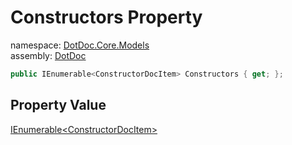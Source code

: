 ﻿# Constructors Property

namespace: [DotDoc\.Core\.Models](../../DotDoc.Core.Models.md)<br />
assembly: [DotDoc](../../../DotDoc.md)



```csharp
public IEnumerable<ConstructorDocItem> Constructors { get; };
```

## Property Value

[IEnumerable\<ConstructorDocItem\>](https://docs.microsoft.com/dotnet/api/System.Collections.Generic.IEnumerable-1)

